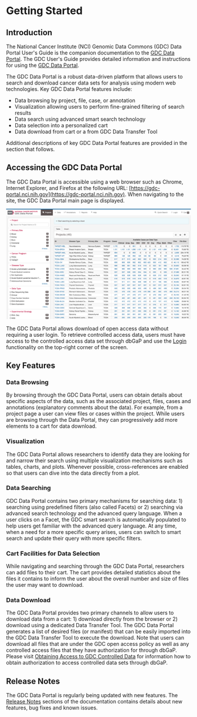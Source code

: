 # Getting Started

## Introduction

The National Cancer Institute (NCI) Genomic Data Commons (GDC) Data Portal User's Guide is the companion documentation to the [GDC Data Portal](https://gdc.nci.nih.gov/node/7966/). The GDC User's Guide provides detailed information and instructions for using the [GDC Data Portal](https://gdc.nci.nih.gov/node/7966/).

The GDC Data Portal is a robust data-driven platform that allows users to search and download cancer data sets for analysis using modern web technologies. Key GDC Data Portal features include:

*   Data browsing by project, file, case, or annotation
*   Visualization allowing users to perform fine-grained filtering of search results
*   Data search using advanced smart search technology
*   Data selection into a personalized cart
*   Data download from cart or a from GDC Data Transfer Tool

Additional descriptions of key GDC Data Portal features are provided in the section that follows.

## Accessing the GDC Data Portal

The GDC Data Portal is accessible using a web browser such as Chrome, Internet Explorer, and Firefox at the following URL: [https://gdc-portal.nci.nih.gov](https://gdc-portal.nci.nih.gov).
When navigating to the site, the GDC Data Portal main page is displayed.

[![GDC Data Portal Main Page](images/gdc-data-portal-project-page.png)](images/gdc-data-portal-project-page.png "Click to see the full image.")

The GDC Data Portal allows download of open access data without requiring a user login. To retrieve controlled access data, users must have access to the controlled access data set through dbGaP and use the [Login](../../Commons/Authentication.md) functionality on the top-right corner of the screen.

## Key Features

### Data Browsing

By browsing through the GDC Data Portal, users can obtain details about specific aspects of the data, such as the associated project, files, cases and annotations (explanatory comments about the data). For example, from a project page a user can view files or cases within the project. While users are browsing through the Data Portal, they can progressively add more elements to a cart for data download.

### Visualization

The GDC Data Portal allows researchers to identify data they are looking for and narrow their search using multiple visualization mechanisms such as tables, charts, and plots. Whenever possible, cross-references are enabled so that users can dive into the data directly from a plot.

### Data Searching

GDC Data Portal contains two primary mechanisms for searching data: 1) searching using predefined filters (also called Facets) or 2) searching via advanced search technology and the advanced query language. When a user clicks on a Facet, the GDC smart search is automatically populated to help users get familiar with the advanced query language. At any time, when a need for a more specific query arises, users can switch to smart search and update their query with more specific filters.

### Cart Facilities for Data Selection

While navigating and searching through the GDC Data Portal, researchers can add files to their cart. The cart provides detailed statistics about the files it contains to inform the user about the overall number and size of files the user may want to download.

### Data Download

The GDC Data Portal provides two primary channels to allow users to download data from a cart: 1) download directly from the browser or 2) download using a dedicated Data Transfer Tool. The GDC Data Portal generates a list of desired files (or manifest) that can be easily imported into the GDC Data Transfer Tool to execute the download. Note that users can download all files that are under the GDC open access policy as well as any controlled access files that they have authorization for through dbGaP. Please visit [Obtaining Access to GDC Controlled Data](https://gdc.nci.nih.gov/node/8035/) for information how to obtain authorization to access controlled data sets through dbGaP.

## Release Notes

The GDC Data Portal is regularly being updated with new features. The [Release Notes](../Release_Notes/index.md) sections of the documentation contains details about new features, bug fixes and known issues.
